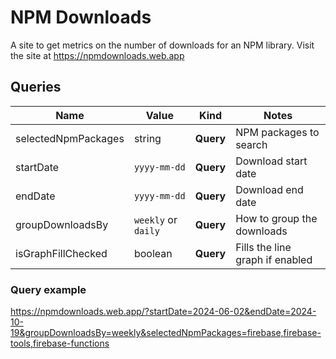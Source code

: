 # NPM Downloads

A site to get metrics on the number of downloads for an NPM library. Visit the site at https://npmdownloads.web.app

## Queries

| Name                | Value               | Kind      | Notes                           |
| ------------------- | ------------------- | --------- | ------------------------------- |
| selectedNpmPackages | string              | **Query** | NPM packages to search          |
| startDate           | `yyyy-mm-dd`        | **Query** | Download start date             |
| endDate             | `yyyy-mm-dd`        | **Query** | Download end date               |
| groupDownloadsBy    | `weekly` or `daily` | **Query** | How to group the downloads      |
| isGraphFillChecked  | boolean             | **Query** | Fills the line graph if enabled |

### Query example

https://npmdownloads.web.app/?startDate=2024-06-02&endDate=2024-10-19&groupDownloadsBy=weekly&selectedNpmPackages=firebase,firebase-tools,firebase-functions
